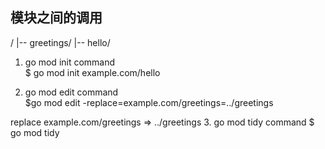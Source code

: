 ## 模块之间的调用

<home>/
 |-- greetings/
 |-- hello/

1. go mod init command	
	$ go mod init example.com/hello

2. go mod edit command	
	$go mod edit -replace=example.com/greetings=../greetings

replace example.com/greetings => ../greetings
3. go mod tidy command
	$ go mod tidy